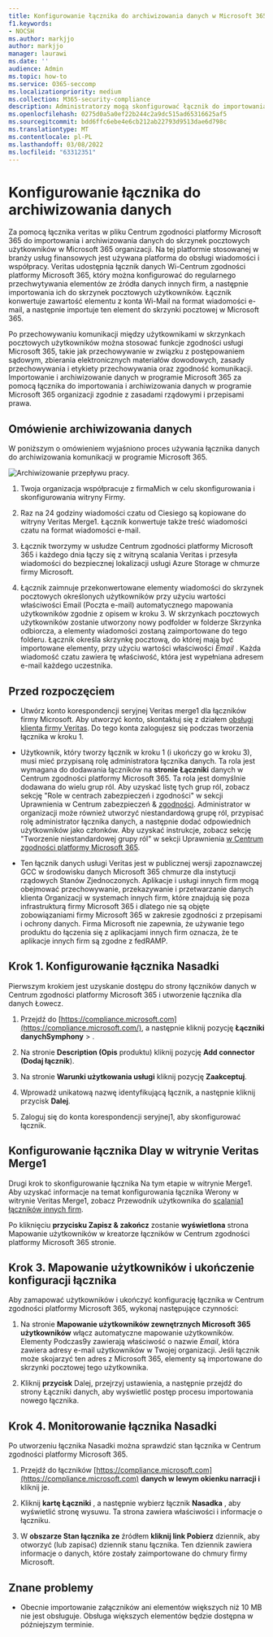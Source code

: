 ```yaml
---
title: Konfigurowanie łącznika do archiwizowania danych w Microsoft 365
f1.keywords:
- NOCSH
ms.author: markjjo
author: markjjo
manager: laurawi
ms.date: ''
audience: Admin
ms.topic: how-to
ms.service: O365-seccomp
ms.localizationpriority: medium
ms.collection: M365-security-compliance
description: Administratorzy mogą skonfigurować łącznik do importowania i archiwizowania danych z Veritas Na Microsoft 365. Ten łącznik umożliwia archiwizowanie danych ze źródeł danych innych firm w Microsoft 365. Po zarchiwizować te dane możesz zarządzać danymi innych firm za pomocą funkcji zgodności, takich jak archiwizacja ze względu na przepisy prawne, wyszukiwanie zawartości i zasady przechowywania.
ms.openlocfilehash: 0275d0a5a0ef22b244c2a9dc515ad65316625af5
ms.sourcegitcommit: bdd6ffc6ebe4e6cb212ab22793d9513dae6d798c
ms.translationtype: MT
ms.contentlocale: pl-PL
ms.lasthandoff: 03/08/2022
ms.locfileid: "63312351"
---
```

# <a name="set-up-a-connector-to-archive-symphony-data"></a>Konfigurowanie łącznika do archiwizowania danych

Za pomocą łącznika veritas w pliku Centrum zgodności platformy Microsoft 365 do importowania i archiwizowania danych do skrzynek pocztowych użytkowników w Microsoft 365 organizacji. Na tej platformie stosowanej w branży usług finansowych jest używana platforma do obsługi wiadomości i współpracy. Veritas udostępnia łącznik [](https://globanet.com/symphony) danych Wi-Centrum zgodności platformy Microsoft 365, który można konfigurować do regularnego przechwytywania elementów ze źródła danych innych firm, a następnie importowania ich do skrzynek pocztowych użytkowników. Łącznik konwertuje zawartość elementu z konta Wi-Mail na format wiadomości e-mail, a następnie importuje ten element do skrzynki pocztowej w Microsoft 365.

Po przechowywaniu komunikacji między użytkownikami w skrzynkach pocztowych użytkowników można stosować funkcje zgodności usługi Microsoft 365, takie jak przechowywanie w związku z postępowaniem sądowym, zbierania elektronicznych materiałów dowodowych, zasady przechowywania i etykiety przechowywania oraz zgodność komunikacji. Importowanie i archiwizowanie danych w programie Microsoft 365 za pomocą łącznika do importowania i archiwizowania danych w programie Microsoft 365 organizacji zgodnie z zasadami rządowymi i przepisami prawa.

## <a name="overview-of-archiving-symphony-data"></a>Omówienie archiwizowania danych

W poniższym o omówieniem wyjaśniono proces używania łącznika danych do archiwizowania komunikacji w programie Microsoft 365.

![Archiwizowanie przepływu pracy.](../media/SymphonyConnectorWorkflow.png)

1. Twoja organizacja współpracuje z firmaMich w celu skonfigurowania i skonfigurowania witryny Firmy.

2. Raz na 24 godziny wiadomości czatu od Ciesiego są kopiowane do witryny Veritas Merge1. Łącznik konwertuje także treść wiadomości czatu na format wiadomości e-mail.

3. Łącznik tworzymy w usłudze Centrum zgodności platformy Microsoft 365 i każdego dnia łączy się z witryną scalania Veritas i przesyła wiadomości do bezpiecznej lokalizacji usługi Azure Storage w chmurze firmy Microsoft.

4. Łącznik zaimnuje przekonwertowane elementy wiadomości do skrzynek pocztowych określonych użytkowników przy użyciu wartości właściwości  Email (Poczta e-mail) automatycznego mapowania użytkowników zgodnie z opisem w kroku 3. W skrzynkach pocztowych użytkowników zostanie utworzony nowy podfolder  w folderze Skrzynka odbiorcza, a elementy wiadomości zostaną zaimportowane do tego folderu. Łącznik określa skrzynkę pocztową, do której mają być importowane elementy, przy użyciu wartości właściwości *Email* . Każda wiadomość czatu zawiera tę właściwość, która jest wypełniana adresem e-mail każdego uczestnika.

## <a name="before-you-begin"></a>Przed rozpoczęciem

- Utwórz konto korespondencji seryjnej Veritas merge1 dla łączników firmy Microsoft. Aby utworzyć konto, skontaktuj się z działem [obsługi klienta firmy Veritas](https://globanet.com/ms-connectors-contact). Do tego konta zalogujesz się podczas tworzenia łącznika w kroku 1.

- Użytkownik, który tworzy łącznik w kroku 1 (i ukończy go w kroku 3), musi mieć przypisaną rolę administratora łącznika danych. Ta rola jest wymagana do dodawania łączników na **stronie Łączniki** danych w Centrum zgodności platformy Microsoft 365. Ta rola jest domyślnie dodawana do wielu grup ról. Aby uzyskać listę tych grup ról, zobacz sekcję "Role w centrach zabezpieczeń i zgodności" w sekcji Uprawnienia w Centrum zabezpieczeń & [zgodności](../security/office-365-security/permissions-in-the-security-and-compliance-center.md#roles-in-the-security--compliance-center). Administrator w organizacji może również utworzyć niestandardową grupę ról, przypisać rolę administrator łącznika danych, a następnie dodać odpowiednich użytkowników jako członków. Aby uzyskać instrukcje, zobacz sekcję "Tworzenie niestandardowej grupy ról" w sekcji Uprawnienia [w Centrum zgodności platformy Microsoft 365](microsoft-365-compliance-center-permissions.md#create-a-custom-role-group).

- Ten łącznik danych usługi Veritas jest w publicznej wersji zapoznawczej GCC w środowisku danych Microsoft 365 chmurze dla instytucji rządowych Stanów Zjednoczonych. Aplikacje i usługi innych firm mogą obejmować przechowywanie, przekazywanie i przetwarzanie danych klienta Organizacji w systemach innych firm, które znajdują się poza infrastrukturą firmy Microsoft 365 i dlatego nie są objęte zobowiązaniami firmy Microsoft 365 w zakresie zgodności z przepisami i ochrony danych. Firma Microsoft nie zapewnia, że używanie tego produktu do łączenia się z aplikacjami innych firm oznacza, że te aplikacje innych firm są zgodne z fedRAMP.

## <a name="step-1-set-up-the-symphony-connector"></a>Krok 1. Konfigurowanie łącznika Nasadki

Pierwszym krokiem jest uzyskanie dostępu do strony  łączników danych w Centrum zgodności platformy Microsoft 365 i utworzenie łącznika dla danych Łowecz.

1. Przejdź do [https://compliance.microsoft.com](https://compliance.microsoft.com/), a następnie kliknij pozycję **Łączniki danychSymphony** > .

2. Na stronie **Description (Opis** produktu) kliknij pozycję **Add connector (Dodaj łącznik**).

3. Na stronie **Warunki użytkowania usługi** kliknij pozycję **Zaakceptuj**.

4. Wprowadź unikatową nazwę identyfikującą łącznik, a następnie kliknij przycisk **Dalej**.

5. Zaloguj się do konta korespondencji seryjnej1, aby skonfigurować łącznik.

## <a name="configure-the-symphony-connector-on-the-veritas-merge1-site"></a>Konfigurowanie łącznika Dlay w witrynie Veritas Merge1

Drugi krok to skonfigurowanie łącznika Na tym etapie w witrynie Merge1. Aby uzyskać informacje na temat konfigurowania łącznika Werony w witrynie Veritas Merge1, zobacz Przewodnik użytkownika do [scalania1 łączników innych firm](https://docs.ms.merge1.globanetportal.com/Merge1%20Third-Party%20Connectors%20Symphony%20User%20Guide%20.pdf).

Po kliknięciu **przycisku Zapisz & zakończ** zostanie **wyświetlona** strona Mapowanie użytkowników w kreatorze łączników w Centrum zgodności platformy Microsoft 365 stronie.

## <a name="step-3-map-users-and-complete-the-connector-setup"></a>Krok 3. Mapowanie użytkowników i ukończenie konfiguracji łącznika

Aby zamapować użytkowników i ukończyć konfigurację łącznika w Centrum zgodności platformy Microsoft 365, wykonaj następujące czynności:

1. Na stronie **Mapowanie użytkowników zewnętrznych Microsoft 365 użytkowników** włącz automatyczne mapowanie użytkowników. Elementy Podczas9y zawierają właściwość o nazwie *Email*, która zawiera adresy e-mail użytkowników w Twojej organizacji. Jeśli łącznik może skojarzyć ten adres z Microsoft 365, elementy są importowane do skrzynki pocztowej tego użytkownika.

2. Kliknij **przycisk** Dalej, przejrzyj ustawienia, a następnie przejdź do strony  Łączniki danych, aby wyświetlić postęp procesu importowania nowego łącznika.

## <a name="step-4-monitor-the-symphony-connector"></a>Krok 4. Monitorowanie łącznika Nasadki

Po utworzeniu łącznika Nasadki można sprawdzić stan łącznika w Centrum zgodności platformy Microsoft 365.

1. Przejdź do łączników [https://compliance.microsoft.com](https://compliance.microsoft.com) **danych w lewym okienku narracji i** kliknij je.

2. Kliknij **kartę Łączniki** , a następnie wybierz łącznik **Nasadka** , aby wyświetlić stronę wysuwu. Ta strona zawiera właściwości i informacje o łączniku.

3. W **obszarze Stan łącznika ze** źródłem **kliknij link Pobierz** dziennik, aby otworzyć (lub zapisać) dziennik stanu łącznika. Ten dziennik zawiera informacje o danych, które zostały zaimportowane do chmury firmy Microsoft.

## <a name="known-issues"></a>Znane problemy

- Obecnie importowanie załączników ani elementów większych niż 10 MB nie jest obsługuje. Obsługa większych elementów będzie dostępna w późniejszym terminie.